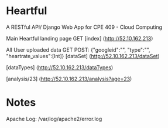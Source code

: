 # Heartful

A RESTful API/ Django Web App for CPE 409 - Cloud Computing 

Main Heartful landing page
GET
[index] (http://52.10.162.213)

All User uploaded data
GET
POST: {"googleid":"", "type":"", "heartrate_values":[Int]}
[dataSet] (http://52.10.162.213/dataSet)

[dataTypes] (http://52.10.162.213/dataTypes)

[analysis/23] (http://52.10.162.213/analysis?age=23)

# Notes
Apache Log: /var/log/apache2/error.log

